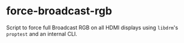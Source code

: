 # force-broadcast-rgb

Script to force full Broadcast RGB on all HDMI displays using `libdrm`'s
`proptest` and an internal CLI.
